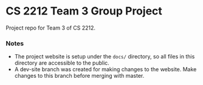 # CS 2212 Team 3 Group Project
Project repo for Team 3 of CS 2212.

### Notes
* The project website is setup under the `docs/` directory, so all files in this directory are accessible to the public.
* A dev-site branch was created for making changes to the website. Make changes to this branch before merging with master.
